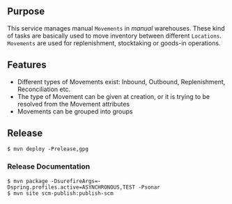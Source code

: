 ## Purpose
This service manages manual `Movements` in _manual_ warehouses. These kind of tasks are basically used to move inventory between different
`Locations`. `Movements` are used for replenishment, stocktaking or goods-in operations.

## Features
* Different types of Movements exist: Inbound, Outbound, Replenishment, Reconciliation etc.
* The type of Movement can be given at creation, or it is trying to be resolved from the Movement attributes
* Movements can be grouped into groups

## Release
```
$ mvn deploy -Prelease,gpg
```

### Release Documentation
```
$ mvn package -DsurefireArgs=-Dspring.profiles.active=ASYNCHRONOUS,TEST -Psonar
$ mvn site scm-publish:publish-scm
```
